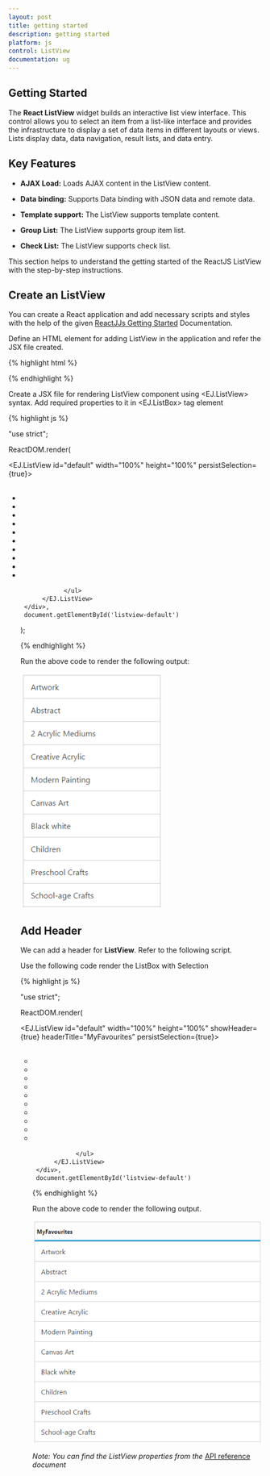 ```yaml
---
layout: post
title: getting started
description: getting started
platform: js
control: ListView
documentation: ug
---
```


## Getting Started

The **React ListView** widget builds an interactive list view interface. This control allows you to select an item from a list-like interface and provides the infrastructure to display a set of data items in different layouts or views. Lists display data, data navigation, result lists, and data entry.

## Key Features

* **AJAX Load:** Loads AJAX content in the ListView content.

* **Data binding:** Supports Data binding with JSON data and remote data.

* **Template support:** The ListView supports template content.

* **Group List:** The ListView supports group item list.

* **Check List:** The ListView supports check list.



This section helps to understand the getting started of the ReactJS ListView with the step-by-step instructions.

## Create an ListView


You can create a React application and add necessary scripts and styles with the help of the given [ReactJJs Getting Started](https://help.syncfusion.com/reactjs/overview) Documentation.

Define an HTML element for adding ListView in the application and refer the JSX file created.

{% highlight html %}

<div id="listview-default"></div>
<script src="app/listview/default.js"></script>


{% endhighlight %}



Create a JSX file for rendering ListView component using &lt;EJ.ListView&gt; syntax. Add required properties to it in &lt;EJ.ListBox&gt; tag element

{% highlight js %}

"use strict";

ReactDOM.render(
     <div className="list">
          <EJ.ListView id="default" width="100%" height="100%" persistSelection={true}>
               <ul>   
                    <li data-ej-text="Artwork"></li>
                    <li data-ej-text="Abstract"></li>
                    <li data-ej-text="2 Acrylic Mediums"></li>
                    <li data-ej-text="Creative Acrylic"></li>
                    <li data-ej-text="Modern Painting"></li>
                    <li data-ej-text="Canvas Art"></li>
                    <li data-ej-text="Black white"></li>
                    <li data-ej-text="Children"></li>
                    <li data-ej-text="Preschool Crafts"></li>
                    <li data-ej-text="School-age Crafts"></li>

                </ul>
          </EJ.ListView>
     </div>,
     document.getElementById('listview-default')
);


{% endhighlight %}





Run the above code to render the following output:

![](GettingStarted_images\GettingStarted_img1.png)


## Add Header

We can add a header for **ListView**. Refer to the following script.

Use the following code render the ListBox with Selection

{% highlight js %}

"use strict";

ReactDOM.render(
     <div className="list">
          <EJ.ListView id="default" width="100%" height="100%" showHeader={true} headerTitle="MyFavourites” persistSelection={true}>
               <ul>   
                    <li data-ej-text="Artwork"></li>
                    <li data-ej-text="Abstract"></li>
                    <li data-ej-text="2 Acrylic Mediums"></li>
                    <li data-ej-text="Creative Acrylic"></li>
                    <li data-ej-text="Modern Painting"></li>
                    <li data-ej-text="Canvas Art"></li>
                    <li data-ej-text="Black white"></li>
                    <li data-ej-text="Children"></li>
                    <li data-ej-text="Preschool Crafts"></li>
                    <li data-ej-text="School-age Crafts"></li>

                </ul>
          </EJ.ListView>
     </div>,
     document.getElementById('listview-default')



{% endhighlight %}





Run the above code to render the following output.


![](GettingStarted_images\GettingStarted_img2.png)




_Note: You can find the ListView properties from the_ [API reference](https://help.syncfusion.com/api/js/ejlistview) _document_ 







